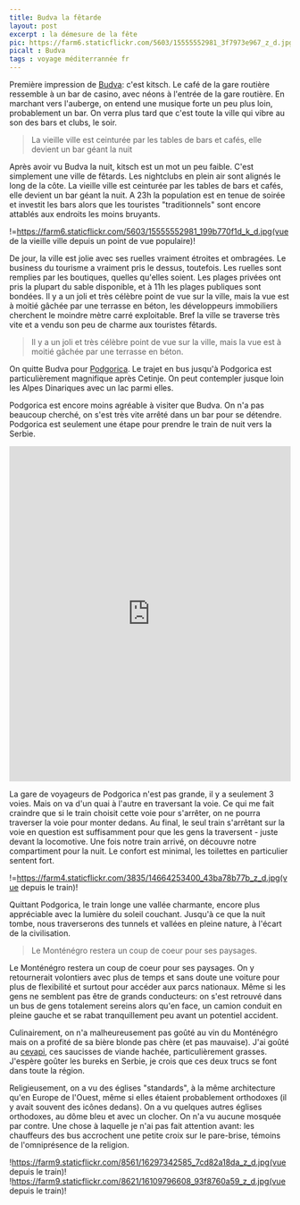 ```yaml
---
title: Budva la fêtarde
layout: post
excerpt : la démesure de la fête
pic: https://farm6.staticflickr.com/5603/15555552981_3f7973e967_z_d.jpg
picalt : Budva
tags : voyage méditerrannée fr
---
```


Première impression de [Budva][budva]: c'est kitsch. Le café de la gare routière ressemble à un bar de casino, avec néons à l'entrée de la gare routière. En marchant vers l'auberge, on entend une musique forte un peu plus loin, probablement un bar. On verra plus tard que c'est toute la ville qui vibre au son des bars et clubs, le soir.

> La vieille ville est ceinturée par les tables de bars et cafés, elle devient un  bar géant la nuit

Après avoir vu Budva la nuit, kitsch est un mot un peu faible. C'est simplement une ville de fêtards. Les nightclubs en plein air sont alignés le long de la côte. La vieille ville est ceinturée par les tables de bars et cafés, elle devient un  bar géant la nuit. A 23h la population est en tenue de soirée et investit les bars alors que les touristes "traditionnels" sont encore attablés aux endroits les moins bruyants.

!=https://farm6.staticflickr.com/5603/15555552981_199b770f1d_k_d.jpg(vue de la vieille ville depuis un point de vue populaire)!

De jour, la ville est jolie avec ses ruelles vraiment étroites et ombragées. Le business du tourisme a vraiment pris le dessus, toutefois. Les ruelles sont remplies par les boutiques, quelles qu'elles soient. Les plages privées ont pris la plupart du sable disponible, et à 11h les plages publiques sont bondées. Il y a un joli et très célèbre point de vue sur la ville, mais la vue est à moitié gâchée par une terrasse en béton, les développeurs immobiliers cherchent le moindre mètre carré exploitable.
Bref la ville se traverse très vite et a vendu son peu de charme aux touristes fêtards.

> Il y a un joli et très célèbre point de vue sur la ville, mais la vue est à moitié gâchée par une terrasse en béton.

On quitte Budva pour [Podgorica][podgorica]. Le trajet en bus jusqu'à Podgorica est particulièrement magnifique après Cetinje. On peut contempler jusque loin les Alpes Dinariques avec un lac parmi elles.

Podgorica est encore moins agréable à visiter que Budva. On n'a pas beaucoup cherché, on s'est très vite arrêté dans un bar pour se détendre. Podgorica est seulement une étape pour prendre le train de nuit vers la Serbie.

<iframe class='map' width='100%' height='600px' frameBorder='0' src='https://a.tiles.mapbox.com/v4/vincetraveller.l1ona2gd/attribution,zoompan,geocoder,share.html?access_token=pk.eyJ1IjoidmluY2V0cmF2ZWxsZXIiLCJhIjoiMkxNUmEyVSJ9.EgFX8zbKFkf-b8UJ2M5CHQ'></iframe>

La gare de voyageurs de Podgorica n'est pas grande, il y a seulement 3 voies. Mais on va d'un quai à l'autre en traversant la voie. Ce qui me fait craindre que si le train choisit cette voie pour s'arrêter, on ne pourra traverser la voie pour monter dedans. Au final, le seul train s'arrêtant sur la voie en question est suffisamment pour que les gens la traversent - juste devant la locomotive. Une fois notre train arrivé, on découvre notre compartiment pour la nuit. Le confort est minimal, les toilettes en particulier sentent fort. 

!=https://farm4.staticflickr.com/3835/14664253400_43ba78b77b_z_d.jpg(vue depuis le train)!

Quittant Podgorica, le train longe une vallée charmante, encore plus appréciable avec la lumière du soleil couchant. Jusqu'à ce que la nuit tombe, nous traverserons des tunnels et vallées en pleine nature, à l'écart de la civilisation.

> Le Monténégro restera un coup de coeur pour ses paysages.

Le Monténégro restera un coup de coeur pour ses paysages. On y retournerait volontiers avec plus de temps et sans doute une voiture pour plus de flexibilité et surtout pour accéder aux parcs nationaux. Même si les gens ne semblent pas être de grands conducteurs: on s'est retrouvé dans un bus de gens totalement sereins alors qu'en face, un camion conduit en pleine gauche et se rabat tranquillement peu avant un potentiel accident. 

Culinairement, on n'a malheureusement pas goûté au vin du Monténégro mais on a profité de sa bière blonde pas chère (et pas mauvaise). J'ai goûté au [cevapi], ces saucisses de viande hachée, particulièrement grasses. J'espère goûter les bureks en Serbie, je crois que ces deux trucs se font dans toute la région.

Religieusement, on a vu des églises "standards", à la même architecture qu'en Europe de l'Ouest, même si elles étaient probablement orthodoxes (il y avait souvent des icônes dedans). On a vu quelques autres églises orthodoxes, au dôme bleu et avec un clocher. On n'a vu aucune mosquée par contre.
Une chose à laquelle je n'ai pas fait attention avant: les chauffeurs des bus accrochent une petite croix sur le pare-brise, témoins de l'omniprésence de la religion.

!https://farm9.staticflickr.com/8561/16297342585_7cd82a18da_z_d.jpg(vue depuis le train)!          !https://farm9.staticflickr.com/8621/16109796608_93f8760a59_z_d.jpg(vue depuis le train)!

[budva]: https://fr.wikipedia.org/wiki/Budva "Budva est une station balnéaire monténégrine de 10 000 habitants"
[podgorica]: https://fr.wikipedia.org/wiki/Podgorica "Capitale du Monténégro avec 150 000 habitants"
[cevapi]: http://fr.wikipedia.org/wiki/%C4%86evapi "un met des Balkans, sous la forme d'un rouleau de viande hachée grillée"

